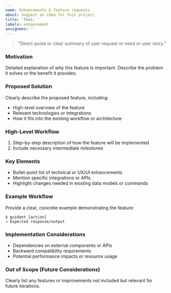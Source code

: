 ```yaml
---
name: Enhancements & feature requests
about: Suggest an idea for this project
title: 'feat: '
labels: enhancement
assignees: ''
---
```


> "Direct quote or clear summary of user request or need or user story."

### Motivation

Detailed explanation of why this feature is important. Describe the problem it solves or the benefit it provides.

### Proposed Solution

Clearly describe the proposed feature, including:

- High-level overview of the feature
- Relevant technologies or integrations
- How it fits into the existing workflow or architecture

### High-Level Workflow

1. Step-by-step description of how the feature will be implemented
2. Include necessary intermediate milestones

### Key Elements

- Bullet-point list of technical or UX/UI enhancements
- Mention specific integrations or APIs
- Highlight changes needed in existing data models or commands

### Example Workflow

Provide a clear, concrete example demonstrating the feature:

```shell
$ guidant [action]
→ Expected response/output
```

### Implementation Considerations

- Dependencies on external components or APIs
- Backward compatibility requirements
- Potential performance impacts or resource usage

### Out of Scope (Future Considerations)

Clearly list any features or improvements not included but relevant for future iterations.
